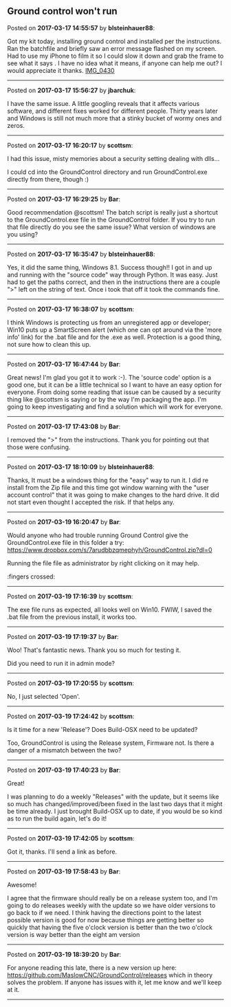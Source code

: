 ## Ground control won't run
Posted on **2017-03-17 14:55:57** by **blsteinhauer88**:

Got my kit today, installing ground control  and installed per the instructions. Ran the batchfile and briefly saw an error message flashed on my screen. Had to use my iPhone to film it so I could slow it down and grab the frame to see what it says .  I have no idea what it means, if anyone can help me out? I would appreciate it thanks.  [IMG_0430](../../images/90/jt/90jt_img_0430.png.jpg)

---

Posted on **2017-03-17 15:56:27** by **jbarchuk**:

I have the same issue. A little googling reveals that it affects various software, and different fixes worked for different people. Thirty years later and Windows is still not much more that a stinky bucket of wormy ones and zeros.

---

Posted on **2017-03-17 16:20:17** by **scottsm**:

I had this issue, misty memories about a security setting dealing with dlls... 

 I could cd into the GroundControl directory and run GroundControl.exe directly from there, though :)

---

Posted on **2017-03-17 16:29:25** by **Bar**:

Good recommendation @scottsm! The batch script is really just a shortcut to the GroundControl.exe file in the GroundControl folder. If you try to run that file directly do you see the same issue? What version of windows are you using?

---

Posted on **2017-03-17 16:35:47** by **blsteinhauer88**:

Yes, it did the same thing, Windows 8.1.  Success though!!  I got in and up and running with the "source code" way through Python.  It was easy.  Just had to get the paths correct, and then in the instructions there are a couple ">" left on the string of text.  Once i took that off it took the commands fine.

---

Posted on **2017-03-17 16:38:07** by **scottsm**:

I think Windows is protecting us from an unregistered app or developer; Win10 puts up a SmartScreen alert (which one can opt around via the 'more info' link) for the .bat file and for the .exe as well. Protection is a good thing, not sure how to clean this up.

---

Posted on **2017-03-17 16:47:44** by **Bar**:

Great news! I'm glad you got it to work :-). The 'source code' option is a good one, but it can be a little technical so I want to have an easy option for everyone. From doing some reading that issue can be caused by a security thing like @scottsm is saying or by the way I'm packaging the app. I'm going to keep investigating and find a solution which will work for everyone.

---

Posted on **2017-03-17 17:43:08** by **Bar**:

I removed the ">" from the instructions. Thank you for pointing out that those were confusing.

---

Posted on **2017-03-17 18:10:09** by **blsteinhauer88**:

Thanks, It must be a windows thing for the "easy" way to run it.  I did re install from the Zip file and this time got window warning with the "user account control" that it was going to make changes to the hard drive.  It did not start even thought I accepted the risk.  If that helps any.

---

Posted on **2017-03-19 16:20:47** by **Bar**:

Would anyone who had trouble running Ground Control give the GroundControl.exe file in this folder a try: https://www.dropbox.com/s/7arudbbzqmephyh/GroundControl.zip?dl=0 



Running the file file as administrator by right clicking on it may help.



:fingers crossed:

---

Posted on **2017-03-19 17:16:39** by **scottsm**:

The exe file runs as expected, all looks well on Win10. FWIW, I saved the .bat file from the previous install, it works too.

---

Posted on **2017-03-19 17:19:37** by **Bar**:

Woo! That's fantastic news. Thank you so much for testing it.



Did you need to run it in admin mode?

---

Posted on **2017-03-19 17:20:55** by **scottsm**:

No, I just selected 'Open'.

---

Posted on **2017-03-19 17:24:42** by **scottsm**:

Is it time for a new 'Release'? Does Build-OSX need to be updated? 

Too, GroundControl is using the Release system, Firmware not. Is there a danger of a mismatch between the two?

---

Posted on **2017-03-19 17:40:23** by **Bar**:

Great!



I was planning to do a weekly "Releases" with the update, but it seems like so much has changed/improved/been fixed in the last two days that it might be time already. I just brought Build-OSX up to date, if you would be so kind as to run the build again, let's do it!

---

Posted on **2017-03-19 17:42:05** by **scottsm**:

Got it, thanks. I'll send a link as before.

---

Posted on **2017-03-19 17:58:43** by **Bar**:

Awesome!



I agree that the firmware should really be on a release system too, and I'm going to do releases weekly with the update so we have older versions to go back to if we need.  I think having the directions point to the latest possible version is good for now because things are getting better so quickly that having the five o'clock version is better than the two o'clock version is way better than the eight am version

---

Posted on **2017-03-19 18:39:20** by **Bar**:

For anyone reading this late, there is a new version up here: https://github.com/MaslowCNC/GroundControl/releases which in theory solves the problem. If anyone has issues with it, let me know and we'll keep at it.

---

